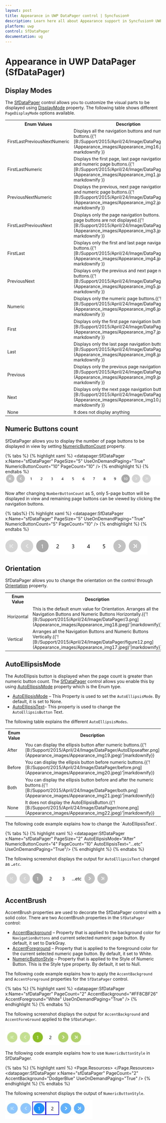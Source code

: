 ```yaml
---
layout: post
title: Appearance in UWP DataPager control | Syncfusion®
description: Learn here all about Appearance support in Syncfusion® UWP DataPager (SfDataPager) control and more.
platform: uwp
control: SfDataPager
documentation: ug
---
```

# Appearance in UWP DataPager (SfDataPager)

## Display Modes

The [SfDataPager](https://help.syncfusion.com/cr/uwp/Syncfusion.UI.Xaml.Controls.DataPager.SfDataPager.html) control allows you to customize the visual parts to be displayed using [DisplayMode](https://help.syncfusion.com/cr/uwp/Syncfusion.UI.Xaml.Controls.DataPager.SfDataPager.html#Syncfusion_UI_Xaml_Controls_DataPager_SfDataPager_DisplayMode) property. The following table shows different `PageDisplayMode` options available.

<table>
<tr>
<th>
Enum Values</th><th>
Description</th></tr>
<tr>
<td>
FirstLastPreviousNextNumeric</td><td>
Displays all the navigation buttons and numeric page buttons.{{'![B:/Support/2015/April/24/Image/DataPager/1.png](Appearance_images/Appearance_img16.jpeg)'| markdownify }}
</td></tr>
<tr>
<td>
FirstLastNumeric</td><td>
Displays the first page, last page navigation button and numeric page buttons.{{'![B:/Support/2015/April/24/Image/DataPager/2.png](Appearance_images/Appearance_img1.jpeg)'| markdownify }}
</td></tr>
<tr>
<td>
PreviousNextNumeric</td><td>
Displays the previous, next page navigation buttons and numeric page buttons.{{'![B:/Support/2015/April/24/Image/DataPager/3.png](Appearance_images/Appearance_img2.jpeg)'| markdownify }}
</td></tr>
<tr>
<td>
FirstLastPreviousNext</td><td>
Displays only the page navigation buttons. Numeric page buttons are not displayed.{{'![B:/Support/2015/April/24/Image/DataPager/4.png](Appearance_images/Appearance_img3.jpeg)'| markdownify }}
</td></tr>
<tr>
<td>
FirstLast</td><td>
Displays only the first and last page navigation buttons.{{'![B:/Support/2015/April/24/Image/DataPager/5.png](Appearance_images/Appearance_img4.jpeg)'| markdownify }}
</td></tr>
<tr>
<td>
PreviousNext</td><td>
Displays only the previous and next page navigation buttons.{{'![B:/Support/2015/April/24/Image/DataPager/6.png](Appearance_images/Appearance_img5.jpeg)'| markdownify }}
</td></tr>
<tr>
<td>
Numeric</td><td>
Displays only the numeric page buttons.{{'![B:/Support/2015/April/24/Image/DataPager/7.png](Appearance_images/Appearance_img6.jpeg)'| markdownify }}
</td></tr>
<tr>
<td>
First</td><td>
Displays only the first page navigation button.{{'![B:/Support/2015/April/24/Image/DataPager/8.png](Appearance_images/Appearance_img7.jpeg)'| markdownify }}
</td></tr>
<tr>
<td>
Last</td><td>
Displays only the last page navigation button.{{'![B:/Support/2015/April/24/Image/DataPager/9.png](Appearance_images/Appearance_img8.jpeg)'| markdownify }}
</td></tr>
<tr>
<td>
Previous</td><td>
Displays only the previous page navigation button.{{'![B:/Support/2015/April/24/Image/DataPager/10.png](Appearance_images/Appearance_img9.jpeg)'| markdownify }}
</td></tr>
<tr>
<td>
Next</td><td>
Displays only the next page navigation button.{{'![B:/Support/2015/April/24/Image/DataPager/11.png](Appearance_images/Appearance_img10.jpeg)'| markdownify }}
</td></tr>
<tr>
<td>
None</td><td>
It does not display anything</td></tr>
</table>



## Numeric Buttons count

SfDataPager allows you to display the number of page buttons to be displayed in view by setting [NumericButtonCount](https://help.syncfusion.com/cr/uwp/Syncfusion.UI.Xaml.Controls.DataPager.SfDataPager.html#Syncfusion_UI_Xaml_Controls_DataPager_SfDataPager_NumericButtonCount) property. 

{% tabs %}
{% highlight xaml %}
<datapager:SfDataPager x:Name="sfDataPager" 
                         PageSize="5" 
                         UseOnDemandPaging="True"
                         NumericButtonCount="10"
                         PageCount="10" /> 
{% endhighlight %}
{% endtabs %}
![Appearance_img11](Appearance_images/Appearance_img11.jpeg)


Now after changing `NumberButtonCount` as 5, only 5-page button will be displayed in view and remaining page buttons can be viewed by clicking the navigation buttons.

{% tabs%}
{% highlight xaml %}
<datapager:SfDataPager x:Name="sfDataPager" 
                         PageSize="5" 
                         UseOnDemandPaging="True"
                         NumericButtonCount="5"
                         PageCount="10" />
{% endhighlight %}
{% endtabs %}

![Appearance_img12](Appearance_images/Appearance_img12.jpeg)



## Orientation

SfDataPager allows you to change the orientation on the control through [Orientation](https://help.syncfusion.com/cr/uwp/Syncfusion.UI.Xaml.Controls.DataPager.SfDataPager.html#Syncfusion_UI_Xaml_Controls_DataPager_SfDataPager_Orientation) property. 

<table>
<tr>
<th>
Enum Value</th><th>
Description</th></tr>
<tr>
<td>
Horizontal</td><td>
This is the default enum value for Orientation. Arranges all the Navigation Buttons and Numeric Buttons Horizontally.{{'![B:/Support/2015/April/24/Image/DataPager/3.png](Appearance_images/Appearance_img18.jpeg)'|markdownify}}
</td></tr>
<tr>
<td>
Vertical</td><td>
Arranges all the Navigation Buttons and Numeric Buttons Vertically.{{'![B:/Support/2015/April/24/Image/DataPager/figure12.png](Appearance_images/Appearance_img17.jpeg)'|markdownify}}
</td></tr>
</table>



## AutoEllipsisMode

The AutoEllipsis button is displayed when the page count is greater than numeric button count. The [SfDataPager](https://help.syncfusion.com/cr/uwp/Syncfusion.UI.Xaml.Controls.DataPager.SfDataPager.html#) control allows you enable this by using [AutoEllipsisMode](https://help.syncfusion.com/cr/uwp/Syncfusion.UI.Xaml.Controls.DataPager.SfDataPager.html#Syncfusion_UI_Xaml_Controls_DataPager_SfDataPager_AutoEllipsisMode) property which is the Enum type.

* [AutoEllipsisMode](https://help.syncfusion.com/cr/uwp/Syncfusion.UI.Xaml.Controls.DataPager.SfDataPager.html#Syncfusion_UI_Xaml_Controls_DataPager_SfDataPager_AutoEllipsisMode) – This Property is used to set the `AutoEllipsisMode`. By default, it is set to None.
* [AutoEllipsisText](https://help.syncfusion.com/cr/uwp/Syncfusion.UI.Xaml.Controls.DataPager.SfDataPager.html#Syncfusion_UI_Xaml_Controls_DataPager_SfDataPager_AutoEllipsisText)– This property is used to change the `AutoEllipsisButton` Text.

The following table explains the different `AutoEllipsisModes`.

<table>
<tr>
<th>
Enum Value</th><th>
Description</th></tr>
<tr>
<td>
After</td><td>
You can display the ellipsis button after numeric buttons.{{'![B:/Support/2015/April/24/Image/DataPager/AutoElipseafter.png](Appearance_images/Appearance_img19.jpeg)'|markdownify}}</td></tr>
<tr>
<td>
Before</td><td>
You can display the ellipsis button before numeric buttons.{{'![B:/Support/2015/April/24/Image/DataPager/before.png](Appearance_images/Appearance_img20.jpeg)'|markdownify}}</td></tr>
<tr>
<td>
Both</td><td>
You can display the ellipsis button before and after the numeric buttons.{{'![B:/Support/2015/April/24/Image/DataPager/both.png](Appearance_images/Appearance_img21.jpeg)'|markdownify}}</td></tr>
<tr>
<td>
None</td><td>
It does not display the AutoEllipsisButton.{{'![B:/Support/2015/April/24/Image/DataPager/none.png](Appearance_images/Appearance_img22.jpeg)'|markdownify}}
</td></tr>
</table>
The following code example explains how to change the `AutoEllipsisText`.

{% tabs %}
{% highlight xaml %}
<datapager:SfDataPager x:Name="sfDataPager" 
                         PageSize="2"
                         AutoEllipsisMode="After"
                         NumericButtonCount="4" PageCount="10"
                         AutoEllipsisText="…etc" 
                         UseOnDemandPaging="True"/>
{% endhighlight %}
{% endtabs %}

The following screenshot displays the output for `AutoEllipsisText` changed as `…etc`.

![Appearance_img13](Appearance_images/Appearance_img13.jpeg)



## AccentBrush

AccentBrush properties are used to decorate the SfDataPager control with a solid color. There are two AccentBrush properties in the `SfDataPager` control:

* [AccentBackground](https://help.syncfusion.com/cr/uwp/Syncfusion.UI.Xaml.Controls.DataPager.SfDataPager.html#Syncfusion_UI_Xaml_Controls_DataPager_SfDataPager_AccentBackground) – Property that is applied to the background color for `NavigationButtons` and current selected numeric page button. By default, it set to DarkGray.
* [AccentForeground](https://help.syncfusion.com/cr/uwp/Syncfusion.UI.Xaml.Controls.DataPager.SfDataPager.html#Syncfusion_UI_Xaml_Controls_DataPager_SfDataPager_AccentForeground) – Property that is applied to the foreground color for the current selected numeric page button. By default, it set to White.
* [NumericButtonStyle](https://help.syncfusion.com/cr/uwp/Syncfusion.UI.Xaml.Controls.DataPager.SfDataPager.html#Syncfusion_UI_Xaml_Controls_DataPager_SfDataPager_NumericButtonStyleProperty) – Property that is applied to the Style of Numeric Button. This is the Style type property. By default, it set to Null.

The following code example explains how to apply the `AccentBackground` and `AccentForeground` properties for the `SfDataPager` control.

{% tabs %}
{% highlight xaml %}
<datapager:SfDataPager x:Name="sfDataPager" 
                         PageCount="2"
                         AccentBackground="#FF8CBF26"
                         AccentForeground="White"
                         UseOnDemandPaging="True" />
{% endhighlight %}
{% endtabs %}

The following screenshot displays the output for `AccentBackground` and `AccentForeGround` applied to the `SfDataPager`.

![Appearance_img14](Appearance_images/Appearance_img14.jpeg)


The following code example explains how to use `NumericButtonStyle` in SfDataPager.

{% tabs %}
{% highlight xaml %}
<Page.Resources>
    <Style TargetType="datapager:NumericButton">
        <Setter Property="BorderBrush" Value="Blue"/>
        <Setter Property="BorderThickness" Value="2"/>
    </Style>
</Page.Resources>
<datapager:SfDataPager x:Name="sfDataPager" 
                         PageCount="2"
                         AccentBackground="DodgerBlue"
                         UseOnDemandPaging="True" />
{% endhighlight %}
{% endtabs %}

The following screenshot displays the output of `NumericButtonStyle`.

![Appearance_img15](Appearance_images/Appearance_img15.jpeg)
